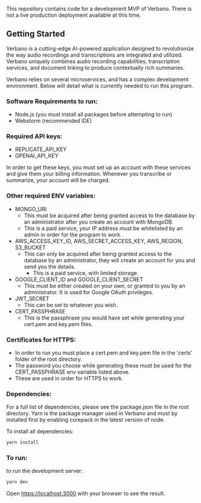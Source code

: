 This repository contains code for a development MVP of Verbano. There is not a live production deployment available at this time.

## Getting Started

Verbano is a cutting-edge AI-powered application designed to revolutionize the way audio recordings and transcriptions
are integrated and utilized. Verbano uniquely combines audio recording capabilities, transcription services, and
document linking to produce contextually rich summaries. 

Verbano relies on several microservices, and has a complex development environment. Below will detail what is currently
needed to run this program.

### Software Requirements to run:

- Node.js (you must install all packages before attempting to run)
- Webstorm (recommended IDE)

### Required API keys:

- REPLICATE_API_KEY
- OPENAI_API_KEY

In order to get these keys, you must set up an account with these services and give them your billing information.
Whenever you transcribe or summarize, your account will be charged.

### Other required ENV variables:

- MONGO_URI
    - This must be acquired after being granted access to the database by an administrator after you create an account
      with MongoDB.
    - This is a paid service, your IP address must be whitelisted by an admin in order for the program to work.
- AWS_ACCESS_KEY_ID, AWS_SECRET_ACCESS_KEY, AWS_REGION, S3_BUCKET
    - This can only be acquired after being granted access to the database by an administrator, they will create an
      account for you and send you the details.
        - This is a paid service, with limited storage.
- GOOGLE_CLIENT_ID and GOOGLE_CLIENT_SECRET
    - This must be either created on your own, or granted to you by an administrator. It is used for Google OAuth
      privileges.
- JWT_SECRET
    - This can be set to whatever you wish.
- CERT_PASSPHRASE
    - This is the passphrase you would have set while generating your cert.pem and key.pem files.

### Certificates for HTTPS:

- In order to run you must place a cert.pem and key.pem file in the 'certs' folder of the root directory.
- The password you choose while generating these must be used for the CERT_PASSPHRASE env variable listed above.
- These are used in order for HTTPS to work.

### Dependencies:

For a full list of dependencies, please see the package.json file in the root directory. Yarn is the package manager used in Verbano and must by installed first by enabling corepack in the latest version of node.

To install all dependencies:

```bash
yarn install 
```

### To run:

to run the development server:

```bash
yarn dev
```

Open [https://localhost:3000](https://localhost:3000) with your browser to see the result.

